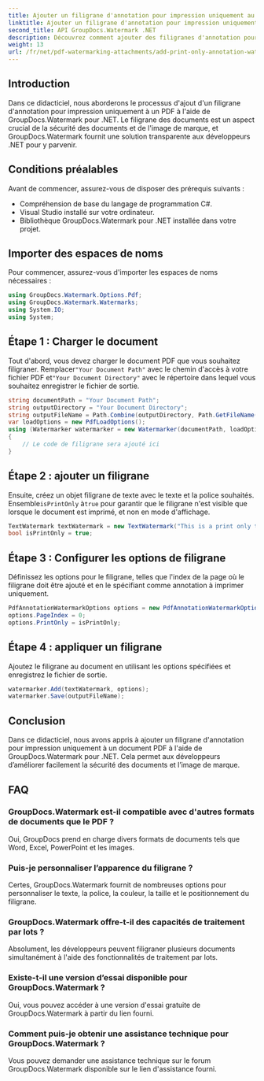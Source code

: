 ```yaml
---
title: Ajouter un filigrane d'annotation pour impression uniquement au PDF
linktitle: Ajouter un filigrane d'annotation pour impression uniquement au PDF
second_title: API GroupDocs.Watermark .NET
description: Découvrez comment ajouter des filigranes d'annotation pour impression uniquement aux PDF à l'aide de GroupDocs.Watermark for .NET. Améliorez la sécurité des documents et l’image de marque sans effort.
weight: 13
url: /fr/net/pdf-watermarking-attachments/add-print-only-annotation-watermark-pdf/
---
```

## Introduction
Dans ce didacticiel, nous aborderons le processus d'ajout d'un filigrane d'annotation pour impression uniquement à un PDF à l'aide de GroupDocs.Watermark pour .NET. Le filigrane des documents est un aspect crucial de la sécurité des documents et de l'image de marque, et GroupDocs.Watermark fournit une solution transparente aux développeurs .NET pour y parvenir.
## Conditions préalables
Avant de commencer, assurez-vous de disposer des prérequis suivants :
- Compréhension de base du langage de programmation C#.
- Visual Studio installé sur votre ordinateur.
- Bibliothèque GroupDocs.Watermark pour .NET installée dans votre projet.

## Importer des espaces de noms
Pour commencer, assurez-vous d'importer les espaces de noms nécessaires :
```csharp
using GroupDocs.Watermark.Options.Pdf;
using GroupDocs.Watermark.Watermarks;
using System.IO;
using System;
```
## Étape 1 : Charger le document
 Tout d'abord, vous devez charger le document PDF que vous souhaitez filigraner. Remplacer`"Your Document Path"` avec le chemin d'accès à votre fichier PDF et`"Your Document Directory"` avec le répertoire dans lequel vous souhaitez enregistrer le fichier de sortie.
```csharp
string documentPath = "Your Document Path";
string outputDirectory = "Your Document Directory";
string outputFileName = Path.Combine(outputDirectory, Path.GetFileName(documentPath));
var loadOptions = new PdfLoadOptions();
using (Watermarker watermarker = new Watermarker(documentPath, loadOptions))
{
    // Le code de filigrane sera ajouté ici
}
```
## Étape 2 : ajouter un filigrane
Ensuite, créez un objet filigrane de texte avec le texte et la police souhaités. Ensemble`isPrintOnly` à`true` pour garantir que le filigrane n'est visible que lorsque le document est imprimé, et non en mode d'affichage.
```csharp
TextWatermark textWatermark = new TextWatermark("This is a print only test watermark. It won't appear in view mode.", new Font("Arial", 8));
bool isPrintOnly = true;
```
## Étape 3 : Configurer les options de filigrane
Définissez les options pour le filigrane, telles que l'index de la page où le filigrane doit être ajouté et en le spécifiant comme annotation à imprimer uniquement.
```csharp
PdfAnnotationWatermarkOptions options = new PdfAnnotationWatermarkOptions();
options.PageIndex = 0;
options.PrintOnly = isPrintOnly;
```
## Étape 4 : appliquer un filigrane
Ajoutez le filigrane au document en utilisant les options spécifiées et enregistrez le fichier de sortie.
```csharp
watermarker.Add(textWatermark, options);
watermarker.Save(outputFileName);
```

## Conclusion
Dans ce didacticiel, nous avons appris à ajouter un filigrane d'annotation pour impression uniquement à un document PDF à l'aide de GroupDocs.Watermark pour .NET. Cela permet aux développeurs d’améliorer facilement la sécurité des documents et l’image de marque.
## FAQ
### GroupDocs.Watermark est-il compatible avec d'autres formats de documents que le PDF ?
Oui, GroupDocs prend en charge divers formats de documents tels que Word, Excel, PowerPoint et les images.
### Puis-je personnaliser l’apparence du filigrane ?
Certes, GroupDocs.Watermark fournit de nombreuses options pour personnaliser le texte, la police, la couleur, la taille et le positionnement du filigrane.
### GroupDocs.Watermark offre-t-il des capacités de traitement par lots ?
Absolument, les développeurs peuvent filigraner plusieurs documents simultanément à l'aide des fonctionnalités de traitement par lots.
### Existe-t-il une version d’essai disponible pour GroupDocs.Watermark ?
Oui, vous pouvez accéder à une version d'essai gratuite de GroupDocs.Watermark à partir du lien fourni.
### Comment puis-je obtenir une assistance technique pour GroupDocs.Watermark ?
Vous pouvez demander une assistance technique sur le forum GroupDocs.Watermark disponible sur le lien d'assistance fourni.